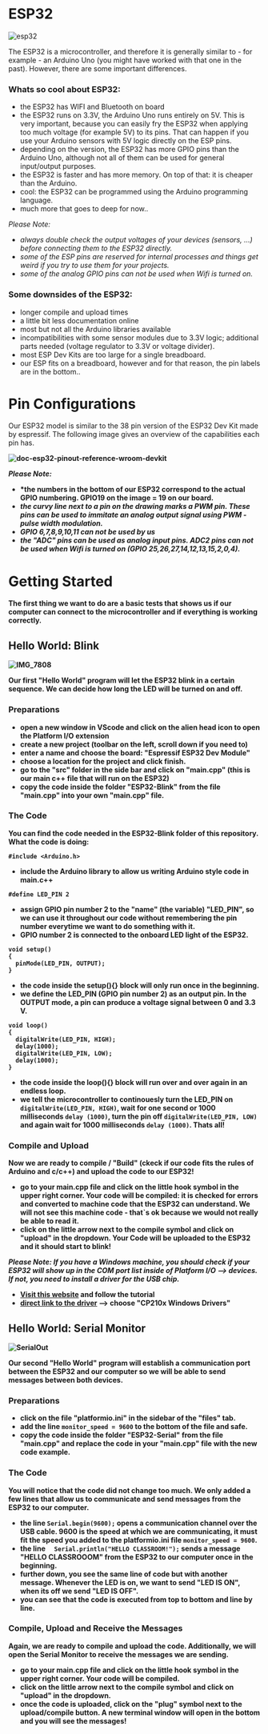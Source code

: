 # ESP32

![esp32](https://github.com/user-attachments/assets/f43872e1-5f64-4dd2-a360-c91a35e8ee3e)

The ESP32 is a microcontroller, and therefore it is generally similar to - for example - an Arduino Uno (you might have worked with that one in the past). However, there are some important differences.

### Whats so cool about ESP32:

- the ESP32 has WIFI and Bluetooth on board
- the ESP32 runs on 3.3V, the Arduino Uno runs entirely on 5V. This is very important, because you can easily fry the ESP32 when applying too much voltage (for example 5V) to its pins. That can happen if you use your Arduino sensors with 5V logic directly on the ESP pins.
- depending on the version, the ESP32 has more GPIO pins than the Arduino Uno, although not all of them can be used for general input/output purposes.
- the ESP32 is faster and has more memory. On top of that: it is cheaper than the Arduino.
- cool: the ESP32 can be programmed using the Arduino programming language.
- much more that goes to deep for now..

*Please Note:* 
- *always double check the output voltages of your devices (sensors, ...) before connecting them to the ESP32 directly.*
- *some of the ESP pins are reserved for internal processes and things get weird if you try to use them for your projects.*
- *some of the analog GPIO pins can not be used when Wifi is turned on.*

### Some downsides of the ESP32:
- longer compile and upload times
- a little bit less documentation online
- most but not all the Arduino libraries available
- incompatibilities with some sensor modules due to 3.3V logic; additional parts needed (voltage regulator to 3.3V or voltage divider).
- most ESP Dev Kits are too large for a single breadboard.
- our ESP fits on a breadboard, however and for that reason, the pin labels are in the bottom..

# Pin Configurations

Our ESP32 model is similar to the 38 pin version of the ESP32 Dev Kit made by espressif. The following image gives an overview of the capabilities each pin has.
<b>

![doc-esp32-pinout-reference-wroom-devkit](https://github.com/user-attachments/assets/1454dd5c-e0d4-4fc4-acd8-fd1eb1b5e7ae)

*Please Note:*
- *the numbers in the bottom of our ESP32 correspond to the actual GPIO numbering. GPIO19 on the image = 19 on our board.
- *the curvy line next to a pin on the drawing marks a PWM pin. These pins can be used to immitate an analog output signal using PWM - pulse width modulation.*
- *GPIO 6,7,8,9,10,11 can not be used by us*
- *the "ADC" pins can be used as analog input pins. ADC2 pins can not be used when Wifi is turned on (GPIO 25,26,27,14,12,13,15,2,0,4).*

# Getting Started

The first thing we want to do are a basic tests that shows us if our computer can connect to the microcontroller and if everything is working correctly. 

## Hello World: Blink

![IMG_7808](https://github.com/user-attachments/assets/e7033a8f-7dae-4b0c-a2fe-ad56e2c33116)

Our first "Hello World" program will let the ESP32 blink in a certain sequence. We can decide how long the LED will be turned on and off.

### Preparations
- open a new window in VScode and click on the alien head icon to open the Platform I/O extension
- create a new project (toolbar on the left, scroll down if you need to)
- enter a name and choose the board: "Espressif ESP32 Dev Module"
- choose a location for the project and click finish.
- go to the "src" folder in the side bar and click on "main.cpp" (this is our main c++ file that will run on the ESP32)
- copy the code inside the folder "ESP32-Blink" from the file "main.cpp" into your own "main.cpp" file.

### The Code
You can find the code needed in the ESP32-Blink folder of this repository. What the code is doing:

`
#include <Arduino.h>
`
- include the Arduino library to allow us writing Arduino style code in main.c++

`
#define LED_PIN 2
`
- assign GPIO pin number 2 to the "name" (the variable) "LED_PIN", so we can use it throughout our code without remembering the pin number everytime we want to do something with it.
- GPIO number 2 is connected to the onboard LED light of the ESP32.

```
void setup()
{
  pinMode(LED_PIN, OUTPUT);
}
```
- the code inside the setup(){} block will only run once in the beginning.
- we define the LED_PIN (GPIO pin number 2) as an output pin. In the OUTPUT mode, a pin can produce a voltage signal between 0 and 3.3 V.

```
void loop()
{
  digitalWrite(LED_PIN, HIGH);
  delay(1000);
  digitalWrite(LED_PIN, LOW);
  delay(1000);
}
```
- the code inside the loop(){} block will run over and over again in an endless loop.
- we tell the microcontroller to continouesly turn the LED_PIN on `digitalWrite(LED_PIN, HIGH)`, wait for one second or 1000 milliseconds `delay (1000)`, turn the pin off `digitalWrite(LED_PIN, LOW)` and again wait for 1000 milliseconds `delay (1000)`. Thats all!

### Compile and Upload

Now we are ready to compile / "Build" (ckeck if our code fits the rules of Arduino and c/c++) and upload the code to our ESP32!

- go to your main.cpp file and click on the little hook symbol in the upper right corner. Your code will be compiled: it is checked for errors and converted to machine code that the ESP32 can understand. We will not see this machine code - that`s ok because we would not really be able to read it.
- click on the little arrow next to the compile symbol and click on "upload" in the dropdown. Your Code will be uploaded to the ESP32 and it should start to blink! 

*Please Note:
If you have a Windows machine, you should check if your ESP32 will show up in the COM port list inside of Platform I/O --> devices. If not, you need to install a driver for the USB chip.*
- [Visit this website](https://randomnerdtutorials.com/install-esp32-esp8266-usb-drivers-cp210x-windows/) and follow the tutorial
- [direct link to the driver](https://www.silabs.com/developers/usb-to-uart-bridge-vcp-drivers?tab=downloads) --> choose "CP210x Windows Drivers"

## Hello World: Serial Monitor

![SerialOut](https://github.com/user-attachments/assets/e793218f-48bf-46eb-8fd2-d4206fadf262)


Our second "Hello World" program will establish a communication port between the ESP32 and our computer so we will be able to send messages between both devices.

### Preparations
- click on the file "platformio.ini" in the sidebar of the "files" tab.
- add the line `monitor_speed = 9600` to the bottom of the file and safe.
- copy the code inside the folder "ESP32-Serial" from the file "main.cpp" and replace the code in your "main.cpp" file with the new code example.

### The Code 

You will notice that the code did not change too much. We only added a few lines that allow us to communicate and send messages from the ESP32 to our computer.

- the line `Serial.begin(9600);` opens a communication channel over the USB cable. 9600 is the speed at which we are communicating, it must fit the speed you added to the platformio.ini file `monitor_speed = 9600`.
- the line `  Serial.println("HELLO CLASSROOM!");` sends a message "HELLO CLASSROOOM" from the ESP32 to our computer once in the beginning.
- further down, you see the same line of code but with another message. Whenever the LED is on, we want to send "LED IS ON", when its off we send "LED IS OFF".
- you can see that the code is executed from top to bottom and line by line.

### Compile, Upload and Receive the Messages

Again, we are ready to compile and upload the code. Additionally, we will open the Serial Monitor to receive the messages we are sending.

- go to your main.cpp file and click on the little hook symbol in the upper right corner. Your code will be compiled.
- click on the little arrow next to the compile symbol and click on "upload" in the dropdown.
- once the code is uploaded, click on the "plug" symbol next to the upload/compile button. A new terminal window will open in the bottom and you will see the messages!


